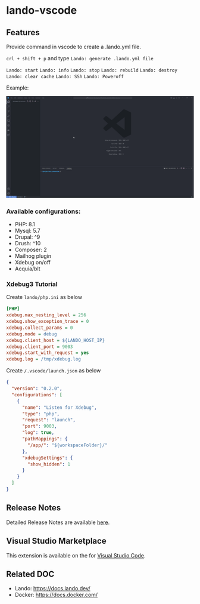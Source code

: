 # lando-vscode

## Features

Provide command in vscode to create a .lando.yml file.

`crl + shift + p` and type `Lando: generate .lando.yml file`

`Lando: start`
`Lando: info`
`Lando: stop`
`Lando: rebuild`
`Lando: destroy`
`Lando: clear cache`
`Lando: SSh`
`Lando: Poweroff`

Example:

![feature generate file](./images/example.gif)

### Available configurations:

- PHP: 8.1
- Mysql: 5.7
- Drupal: ^9
- Drush: ^10
- Composer: 2
- Mailhog plugin
- Xdebug on/off
- Acquia/blt

### Xdebug3 Tutorial

Create `lando/php.ini` as below

```ini
[PHP]
xdebug.max_nesting_level = 256
xdebug.show_exception_trace = 0
xdebug.collect_params = 0
xdebug.mode = debug
xdebug.client_host = ${LANDO_HOST_IP}
xdebug.client_port = 9003
xdebug.start_with_request = yes
xdebug.log = /tmp/xdebug.log
```

Create `/.vscode/launch.json` as below

```json
{
  "version": "0.2.0",
  "configurations": [
    {
      "name": "Listen for Xdebug",
      "type": "php",
      "request": "launch",
      "port": 9003,
      "log": true,
      "pathMappings": {
        "/app/": "${workspaceFolder}/"
      },
      "xdebugSettings": {
        "show_hidden": 1
      }
    }
  ]
}
```

## Release Notes

Detailed Release Notes are available [here](https://github.com/DoanKhanhDev/Lando-VSCode/blob/master/CHANGELOG.md).

## Visual Studio Marketplace

This extension is available on the for [Visual Studio Code](https://marketplace.visualstudio.com/items?itemName=DoanKhanhDev.lando-vscode).

## Related DOC

- Lando: https://docs.lando.dev/
- Docker: https://docs.docker.com/
